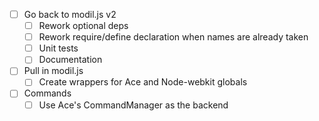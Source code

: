 - [ ] Go back to modil.js v2
  - [ ] Rework optional deps
  - [ ] Rework require/define declaration when names are already taken
  - [ ] Unit tests
  - [ ] Documentation
- [ ] Pull in modil.js
  - [ ] Create wrappers for Ace and Node-webkit globals
- [ ] Commands
  - [ ] Use Ace's CommandManager as the backend

